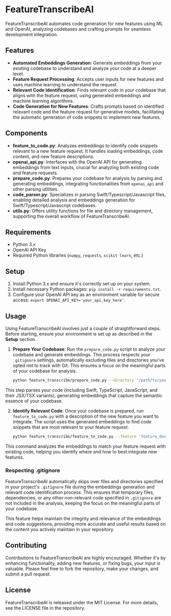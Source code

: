 # FeatureTranscribeAI

FeatureTranscribeAI automates code generation for new features using ML and OpenAI, analyzing codebases and crafting prompts for seamless development integration.

## Features

- **Automated Embeddings Generation**: Generate embeddings from your existing codebase to understand and analyze your code at a deeper level.
- **Feature Request Processing**: Accepts user inputs for new features and uses machine learning to understand the request.
- **Relevant Code Identification**: Finds relevant code in your codebase that aligns with the feature request, using generated embeddings and machine learning algorithms.
- **Code Generation for New Features**: Crafts prompts based on identified relevant code and the feature request for generative models, facilitating the automatic generation of code snippets to implement new features.

## Components

- **feature_to_code.py**: Analyzes embeddings to identify code snippets relevant to a new feature request. It handles loading embeddings, code content, and new feature descriptions.
- **openai_api.py**: Interfaces with the OpenAI API for generating embeddings from text inputs, crucial for analyzing both existing code and feature requests.
- **prepare_code.py**: Prepares your codebase for analysis by parsing and generating embeddings, integrating functionalities from `openai_api` and other parsing utilities.
- **code_parser.py**: Specializes in parsing Swift/Typescript/Javascript files, enabling detailed analysis and embeddings generation for Swift/Typescript/Javascript codebases.
- **utils.py**: Offers utility functions for file and directory management, supporting the overall workflow of FeatureTranscribeAI.

## Requirements

- Python 3.x
- OpenAI API Key
- Required Python libraries (`numpy`, `requests`, `scikit-learn`, etc.)

## Setup

1. Install Python 3.x and ensure it's correctly set up on your system.
2. Install necessary Python packages: `pip install -r requirements.txt`.
3. Configure your OpenAI API key as an environment variable for secure access: `export OPENAI_API_KEY='your_api_key_here'`.

## Usage

Using FeatureTranscribeAI involves just a couple of straightforward steps. Before starting, ensure your environment is set up as described in the **Setup** section.

1. **Prepare Your Codebase**: Run the `prepare_code.py` script to analyze your codebase and generate embeddings. This process respects your `.gitignore` settings, automatically excluding files and directories you've opted not to track with Git. This ensures a focus on the meaningful parts of your codebase for analysis.

   ```bash
   python feature_transcribe/prepare_code.py --directory '/path/to/your/code' --output_file 'embeddings.json'
This step parses your code (including Swift, TypeScript, JavaScript, and their JSX/TSX variants), generating embeddings that capture the semantic essence of your codebase.

2. **Identify Relevant Code**: Once your codebase is prepared, run `feature_to_code.py` with a description of the new feature you want to integrate. The script uses the generated embeddings to find code snippets that are most relevant to your feature request.

    ```bash
    python feature_transcribe/feature_to_code.py --feature 'feature_description.json'
 This command analyzes the embeddings to match your feature request with existing code, helping you identify where and how to best integrate new features.

### Respecting .gitignore

FeatureTranscribeAI automatically skips over files and directories specified in your project's `.gitignore` file during the embeddings generation and relevant code identification process. This ensures that temporary files, dependencies, or any other non-relevant code specified in `.gitignore` are not included in the analysis, keeping the focus on the meaningful parts of your codebase.

This feature helps maintain the integrity and relevance of the embeddings and code suggestions, providing more accurate and useful results based on the content you actively maintain in your repository.

## Contributing

Contributions to FeatureTranscribeAI are highly encouraged. Whether it's by enhancing functionality, adding new features, or fixing bugs, your input is valuable. Please feel free to fork the repository, make your changes, and submit a pull request.

## License

FeatureTranscribeAI is released under the MIT License. For more details, see the LICENSE file in the repository.

